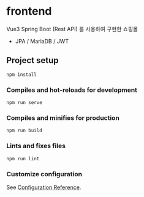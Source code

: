 # frontend
  Vue3 
  Spring Boot (Rest API) 를 사용하여 구현한 쇼핑몰
  - JPA / MariaDB / JWT

## Project setup
```
npm install
```

### Compiles and hot-reloads for development
```
npm run serve
```

### Compiles and minifies for production
```
npm run build
```

### Lints and fixes files
```
npm run lint
```

### Customize configuration
See [Configuration Reference](https://cli.vuejs.org/config/).
